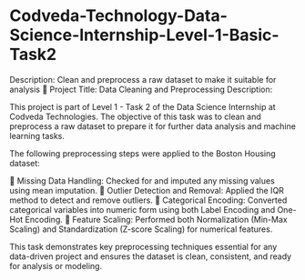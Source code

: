 # Codveda-Technology-Data-Science-Internship-Level-1-Basic-Task2
Description: Clean and preprocess a raw dataset to  make it suitable for analysis
🧹 Project Title: Data Cleaning and Preprocessing
Description:

This project is part of Level 1 - Task 2 of the Data Science Internship at Codveda Technologies. The objective of this task was to clean and preprocess a raw dataset to prepare it for further data analysis and machine learning tasks.

The following preprocessing steps were applied to the Boston Housing dataset:

🔹 Missing Data Handling: Checked for and imputed any missing values using mean imputation.
🔹 Outlier Detection and Removal: Applied the IQR method to detect and remove outliers.
🔹 Categorical Encoding: Converted categorical variables into numeric form using both Label Encoding and One-Hot Encoding.
🔹 Feature Scaling: Performed both Normalization (Min-Max Scaling) and Standardization (Z-score Scaling) for numerical features.

This task demonstrates key preprocessing techniques essential for any data-driven project and ensures the dataset is clean, consistent, and ready for analysis or modeling.

